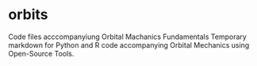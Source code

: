 # orbits
Code files acccompanyiung Orbital Machanics Fundamentals
Temporary markdown for Python and R code accompanying Orbital Mechanics using Open-Source Tools.
